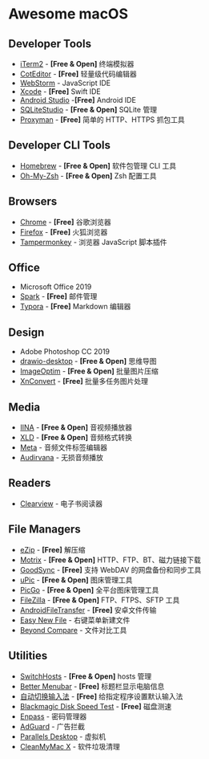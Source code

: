 # Awesome macOS

## Developer Tools

* [iTerm2](https://iterm2.com/index.html) - **[Free & Open]** 终端模拟器
* [CotEditor](https://apps.apple.com/cn/app/coteditor/id1024640650) - **[Free]** 轻量级代码编辑器
* [WebStorm](https://www.jetbrains.com/webstorm/) - JavaScript IDE
* [Xcode](https://apps.apple.com/cn/app/xcode/id497799835?mt=12) - **[Free]** Swift IDE
* [Android Studio](https://developer.android.google.cn/studio/) -**[Free]**  Android IDE
* [SQLiteStudio](https://sqlitestudio.pl/index.rvt) - **[Free & Open]** SQLite 管理
* [Proxyman](https://proxyman.io/) - **[Free]** 简单的 HTTP、HTTPS 抓包工具

## Developer CLI Tools

* [Homebrew](https://brew.sh) - **[Free & Open]** 软件包管理 CLI 工具
* [Oh-My-Zsh](https://ohmyz.sh) - **[Free & Open]** Zsh 配置工具

## Browsers

* [Chrome](https://google.cn/chrome/) - **[Free]** 谷歌浏览器
* [Firefox](http://www.firefox.com.cn/) - **[Free]** 火狐浏览器
* [Tampermonkey](https://www.tampermonkey.net) - 浏览器 JavaScript 脚本插件

## Office

* Microsoft Office 2019
* [Spark](https://apps.apple.com/cn/app/spark-readdle-%E5%87%BA%E5%93%81%E7%9A%84%E9%82%AE%E7%AE%B1%E5%BA%94%E7%94%A8/id1176895641?mt=12) - **[Free]** 邮件管理
* [Typora](https://typora.io) - **[Free]** Markdown 编辑器

## Design

* Adobe Photoshop CC 2019
* [drawio-desktop](https://github.com/jgraph/drawio-desktop) - **[Free & Open]** 思维导图
* [ImageOptim](https://imageoptim.com/mac) - **[Free & Open]** 批量图片压缩
* [XnConvert](https://www.xnview.com/en/xnconvert/) - **[Free]** 批量多任务图片处理

## Media

* [IINA](https://iina.io) - **[Free & Open]** 音视频播放器
* [XLD](https://tmkk.undo.jp/xld/index_e.html) - **[Free & Open]** 音频格式转换
* [Meta](https://apps.apple.com/cn/app/meta-music-tag-editor/id558317092?mt=12) - 音频文件标签编辑器
* [Audirvana](https://audirvana.com) - 无损音频播放

## Readers

* [Clearview](https://apps.apple.com/cn/app/clearview/id557090104?mt=12) - 电子书阅读器

## File Managers

* [eZip](https://ezip.awehunt.com) - **[Free]** 解压缩
* [Motrix](https://motrix.app) - **[Free & Open]** HTTP、FTP、BT、磁力链接下载
* [GoodSync](https://www.goodsync.com) - **[Free]** 支持 WebDAV 的网盘备份和同步工具
* [uPic](https://github.com/gee1k/uPic) - **[Free & Open]** 图床管理工具
* [PicGo](https://github.com/Molunerfinn/PicGo) - **[Free & Open]** 全平台图床管理工具
* [FileZilla](https://filezilla-project.org/download.php?show_all=1) - **[Free & Open]** FTP、FTPS、SFTP 工具
* [AndroidFileTransfer](https://www.android.com/filetransfer/) - **[Free]** 安卓文件传输
* [Easy New File](https://apps.apple.com/cn/app/easy-new-file/id1162194131?mt=12) - 右键菜单新建文件
* [Beyond Compare](http://scootersoftware.com) - 文件对比工具

## Utilities

* [SwitchHosts](https://oldj.github.io/SwitchHosts/) - **[Free & Open]** hosts 管理
* [Better Menubar](https://apps.apple.com/cn/app/better-menubar/id1472818562?mt=12) - **[Free]** 标题栏显示电脑信息
* [自动切换输入法](https://apps.apple.com/cn/app/%E8%87%AA%E5%8A%A8%E5%88%87%E6%8D%A2%E8%BE%93%E5%85%A5%E6%B3%95/id1470350547?mt=12) - **[Free]** 给指定程序设置默认输入法
* [Blackmagic Disk Speed Test](https://apps.apple.com/cn/app/blackmagic-disk-speed-test/id425264550?mt=12) - **[Free]** 磁盘测速
* [Enpass](https://apps.apple.com/cn/app/enpass-password-manager/id732710998?mt=12) - 密码管理器
* [AdGuard](https://adguard.com/) - 广告拦截
* [Parallels Desktop](https://www.parallels.com/products/desktop/) - 虚拟机
* [CleanMyMac X](https://cleanmymac.com) - 软件垃圾清理

